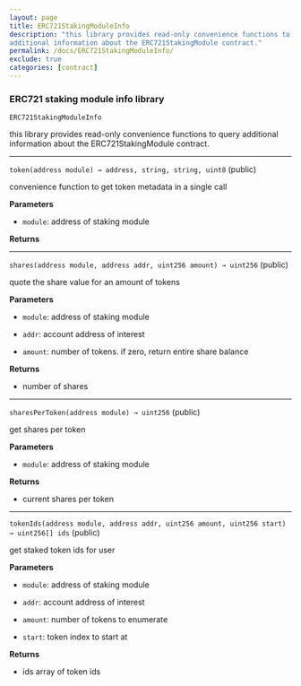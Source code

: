 ```yaml
---
layout: page
title: ERC721StakingModuleInfo
description: "this library provides read-only convenience functions to query
additional information about the ERC721StakingModule contract."
permalink: /docs/ERC721StakingModuleInfo/
exclude: true
categories: [contract]
---
```


### ERC721 staking module info library



`ERC721StakingModuleInfo`

this library provides read-only convenience functions to query
additional information about the ERC721StakingModule contract.





****

`token(address module) → address, string, string, uint8` (public)

convenience function to get token metadata in a single call




**Parameters**  
- `module`: address of staking module


**Returns**


****

`shares(address module, address addr, uint256 amount) → uint256` (public)

quote the share value for an amount of tokens




**Parameters**  
- `module`: address of staking module

- `addr`: account address of interest

- `amount`: number of tokens. if zero, return entire share balance


**Returns**
- number of shares


****

`sharesPerToken(address module) → uint256` (public)

get shares per token




**Parameters**  
- `module`: address of staking module


**Returns**
- current shares per token


****

`tokenIds(address module, address addr, uint256 amount, uint256 start) → uint256[] ids` (public)

get staked token ids for user




**Parameters**  
- `module`: address of staking module

- `addr`: account address of interest

- `amount`: number of tokens to enumerate

- `start`: token index to start at


**Returns**
- ids array of token ids


